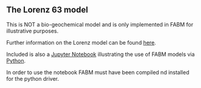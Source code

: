 ## The Lorenz 63 model

This is NOT a bio-geochemical model and is only implemented in FABM for illustrative purposes.

Further information on the Lorenz model can be found [here](https://en.wikipedia.org/wiki/Lorenz_system).

Included is also a [Jupyter Notebook](http://jupyter.org/) illustrating the use of FABM models via [Python](https://www.python.org/). 

In order to use the notebook FABM must have been compiled nd installed for the python driver.
